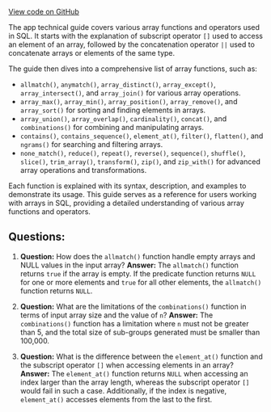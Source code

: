 [View code on GitHub](https://dune.com/docs/query/DuneSQL-reference/Functions-and-operators/array.md)

The app technical guide covers various array functions and operators used in SQL. It starts with the explanation of subscript operator `[]` used to access an element of an array, followed by the concatenation operator `||` used to concatenate arrays or elements of the same type.

The guide then dives into a comprehensive list of array functions, such as:

- `allmatch()`, `anymatch()`, `array_distinct()`, `array_except()`, `array_intersect()`, and `array_join()` for various array operations.
- `array_max()`, `array_min()`, `array_position()`, `array_remove()`, and `array_sort()` for sorting and finding elements in arrays.
- `array_union()`, `array_overlap()`, `cardinality()`, `concat()`, and `combinations()` for combining and manipulating arrays.
- `contains()`, `contains_sequence()`, `element_at()`, `filter()`, `flatten()`, and `ngrams()` for searching and filtering arrays.
- `none_match()`, `reduce()`, `repeat()`, `reverse()`, `sequence()`, `shuffle()`, `slice()`, `trim_array()`, `transform()`, `zip()`, and `zip_with()` for advanced array operations and transformations.

Each function is explained with its syntax, description, and examples to demonstrate its usage. This guide serves as a reference for users working with arrays in SQL, providing a detailed understanding of various array functions and operators.
## Questions: 
 1. **Question:** How does the `allmatch()` function handle empty arrays and NULL values in the input array?
   **Answer:** The `allmatch()` function returns `true` if the array is empty. If the predicate function returns `NULL` for one or more elements and `true` for all other elements, the `allmatch()` function returns `NULL`.

2. **Question:** What are the limitations of the `combinations()` function in terms of input array size and the value of `n`?
   **Answer:** The `combinations()` function has a limitation where `n` must not be greater than 5, and the total size of sub-groups generated must be smaller than 100,000.

3. **Question:** What is the difference between the `element_at()` function and the subscript operator `[]` when accessing elements in an array?
   **Answer:** The `element_at()` function returns `NULL` when accessing an index larger than the array length, whereas the subscript operator `[]` would fail in such a case. Additionally, if the index is negative, `element_at()` accesses elements from the last to the first.